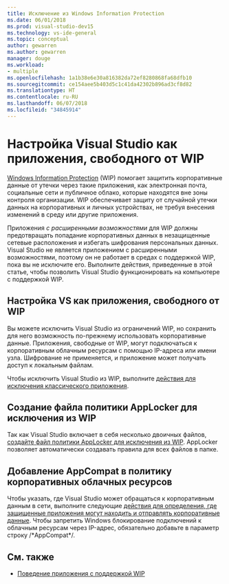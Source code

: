 ```yaml
---
title: Исключение из Windows Information Protection
ms.date: 06/01/2018
ms.prod: visual-studio-dev15
ms.technology: vs-ide-general
ms.topic: conceptual
author: gewarren
ms.author: gewarren
manager: douge
ms.workload:
- multiple
ms.openlocfilehash: 1a1b38e6e30a816382da72ef8280868fa68dfb10
ms.sourcegitcommit: ce154aee5b403d5c1c41da42302b896ad3cf8d82
ms.translationtype: HT
ms.contentlocale: ru-RU
ms.lasthandoff: 06/07/2018
ms.locfileid: "34845914"
---
```

# <a name="configure-visual-studio-as-a-wip-exempt-app"></a>Настройка Visual Studio как приложения, свободного от WIP

[Windows Information Protection](/windows/security/information-protection/windows-information-protection/protect-enterprise-data-using-wip) (WIP) помогает защитить корпоративные данные от утечки через такие приложения, как электронная почта, социальные сети и публичное облако, которые находятся вне зоны контроля организации. WIP обеспечивает защиту от случайной утечки данных на корпоративных и личных устройствах, не требуя внесения изменений в среду или другие приложения.

Приложения *с расширенными возможностями* для WIP должны предотвращать попадание корпоративных данных в незащищенные сетевые расположения и избегать шифрования персональных данных. Visual Studio не является приложением с расширенными возможностями, поэтому он не работает в средах с поддержкой WIP, пока вы не исключите его. Выполните действия, приведенные в этой статье, чтобы позволить Visual Studio функционировать на компьютере с поддержкой WIP.

## <a name="configure-vs-as-a-wip-exempt-app"></a>Настройка VS как приложения, свободного от WIP

Вы можете исключить Visual Studio из ограничений WIP, но сохранить для него возможность по-прежнему использовать корпоративные данные. Приложения, свободные от WIP, могут подключаться к корпоративным облачным ресурсам с помощью IP-адреса или имени узла. Шифрование не применяется, и приложение может получать доступ к локальным файлам.

Чтобы исключить Visual Studio из WIP, выполните [действия для исключения классического приложения](/windows/security/information-protection/windows-information-protection/create-wip-policy-using-intune-azure#exempt-apps-from-a-wip-policy).

## <a name="create-a-wip-exempt-applocker-policy-file"></a>Создание файла политики AppLocker для исключения из WIP

Так как Visual Studio включает в себя несколько двоичных файлов, [создайте файл политики AppLocker для исключения из WIP](/windows/security/threat-protection/windows-defender-application-control/applocker/run-the-automatically-generate-rules-wizard). AppLocker позволяет автоматически создавать правила для всех файлов в папке.

## <a name="add-appcompat-to-the-enterprise-cloud-resource-policy"></a>Добавление AppCompat в политику корпоративных облачных ресурсов

Чтобы указать, где Visual Studio может обращаться к корпоративным данным в сети, выполните следующие [действия для определения, где защищенные приложения могут находить и отправлять корпоративные данные](/windows/security/information-protection/windows-information-protection/create-wip-policy-using-intune-azure#choose-where-apps-can-access-enterprise-data). Чтобы запретить Windows блокирование подключений к облачным ресурсам через IP-адрес, обязательно добавьте в параметр строку /\*AppCompat\*/.

## <a name="see-also"></a>См. также

- [Поведение приложения с поддержкой WIP](/windows/security/information-protection/windows-information-protection/app-behavior-with-wip)
